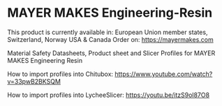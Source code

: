 # MAYER MAKES Engineering-Resin
This product is currently available in: European Union member states, Switzerland, Norway
 USA & Canada
Order on:
 https://mayermakes.com

Material Safety Datasheets, Product sheet and Slicer Profiles for MAYER MAKES Engineering Resin

How to import profiles into Chitubox: https://www.youtube.com/watch?v=33pwB2BKSQM

How to import profiles into LycheeSlicer: https://youtu.be/itzS9ol87O8 
